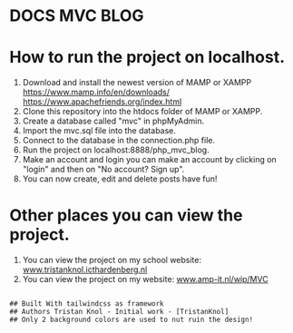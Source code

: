 # DOCS MVC BLOG

# How to run the project on localhost.
1. Download and install the newest version of MAMP or XAMPP https://www.mamp.info/en/downloads/   https://www.apachefriends.org/index.html
2. Clone this repository into the htdocs folder of MAMP or XAMPP.
3. Create a database called "mvc" in phpMyAdmin.
4. Import the mvc.sql file into the database.
5. Connect to the database in the connection.php file.
6. Run the project on localhost:8888/php_mvc_blog.
7. Make an account and login you can make an account by clicking on "login" and then on "No account? Sign up".
8. You can now create, edit and delete posts have fun!


# Other places you can view the project.
1. You can view the project on my school website: www.tristanknol.icthardenberg.nl
2. You can view the project on my website: www.amp-it.nl/wip/MVC
```

## Built With tailwindcss as framework
## Authors Tristan Knol - Initial work - [TristanKnol]
## Only 2 background colors are used to nut ruin the design!